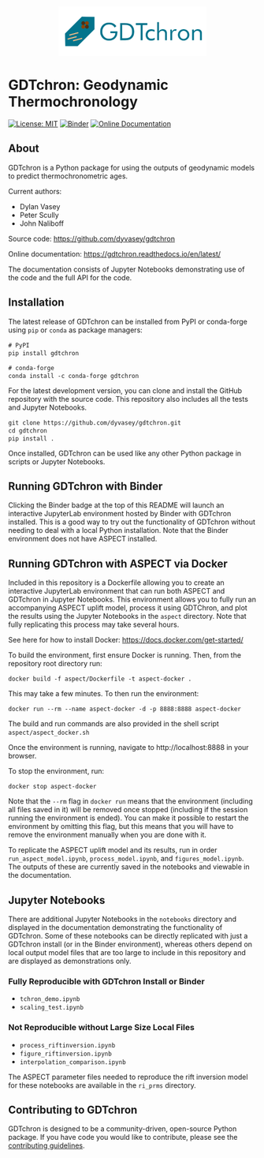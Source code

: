 <div align="center">
    <img src="https://raw.githubusercontent.com/dyvasey/gdtchron/main/media/logo.png" alt="GDTchron Logo" width="300">
</div>

# GDTchron: Geodynamic Thermochronology
[![License: MIT](https://img.shields.io/badge/License-MIT-yellow.svg)](https://opensource.org/licenses/MIT) 
[![Binder](https://mybinder.org/badge_logo.svg)](https://mybinder.org/v2/gh/dyvasey/gdtchron/HEAD)
[![Online Documentation](https://readthedocs.org/projects/gdtchron/badge/?version=latest)](https://gdtchron.readthedocs.io/en/latest/)

## About
GDTchron is a Python package for using the outputs of geodynamic models to predict thermochronometric ages.

Current authors:
* Dylan Vasey
* Peter Scully
* John Naliboff

Source code: https://github.com/dyvasey/gdtchron

Online documentation: https://gdtchron.readthedocs.io/en/latest/

The documentation consists of Jupyter Notebooks demonstrating use of the code and the full API for the code.
## Installation
The latest release of GDTchron can be installed from PyPI or conda-forge using `pip` or `conda` as package managers:
```
# PyPI
pip install gdtchron
```
```
# conda-forge
conda install -c conda-forge gdtchron
```

For the latest development version, you can clone and install the GitHub repository with the source code. This repository also includes all the tests and Jupyter Notebooks.
```
git clone https://github.com/dyvasey/gdtchron.git
cd gdtchron
pip install .
```
Once installed, GDTchron can be used like any other Python package in scripts or Jupyter Notebooks.
## Running GDTchron with Binder
Clicking the Binder badge at the top of this README will launch an interactive JupyterLab environment hosted by Binder with GDTchron installed. This is a good way to try out the functionality of GDTchron without needing to deal with a local Python installation. Note that the Binder environment does not have ASPECT installed.

## Running GDTchron with ASPECT via Docker
Included in this repository is a Dockerfile allowing you to create an interactive JupyterLab environment that can run both ASPECT and GDTchron in Jupyter Notebooks. This environment allows you to fully run an accompanying ASPECT uplift model, process it using GDTChron, and plot the results using the Jupyter Notebooks in the `aspect` directory. Note that fully replicating this process may take several hours.

See here for how to install Docker: https://docs.docker.com/get-started/

To build the environment, first ensure Docker is running. Then, from the repository root directory run:
```
docker build -f aspect/Dockerfile -t aspect-docker .
```
This may take a few minutes. To then run the environment:
```
docker run --rm --name aspect-docker -d -p 8888:8888 aspect-docker
```
The build and run commands are also provided in the shell script `aspect/aspect_docker.sh`

Once the environment is running, navigate to http://localhost:8888 in your browser.

To stop the environment, run:
```
docker stop aspect-docker
```
Note that the `--rm` flag in `docker run` means that the environment (including all files saved in it) will be removed once stopped (including if the session running the environment is ended). You can make it possible to restart the environment by omitting this flag, but this means that you will have to remove the environment manually when you are done with it.

To replicate the ASPECT uplift model and its results, run in order `run_aspect_model.ipynb`, `process_model.ipynb`, and `figures_model.ipynb`. The outputs of these are currently saved in the notebooks and viewable in the documentation.

## Jupyter Notebooks
There are additional Jupyter Notebooks in the `notebooks` directory and displayed in the documentation demonstrating the functionality of GDTchron. Some of these notebooks can be directly replicated with just a GDTchron install (or in the Binder environment), whereas others depend on local output model files that are too large to include in this repository and are displayed as demonstrations only.

### Fully Reproducible with GDTchron Install or Binder
* `tchron_demo.ipynb`
* `scaling_test.ipynb`

### Not Reproducible without Large Size Local Files
* `process_riftinversion.ipynb`
* `figure_riftinversion.ipynb`
* `interpolation_comparison.ipynb`

The ASPECT parameter files needed to reproduce the rift inversion model for these notebooks are available in the `ri_prms` directory.

## Contributing to GDTchron
GDTchron is designed to be a community-driven, open-source Python package. If you have code you would like to contribute, please see the [contributing guidelines](CONTRIBUTING.md).
